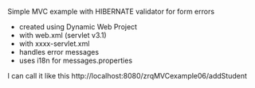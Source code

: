 Simple MVC example with HIBERNATE validator for form errors

- created using Dynamic Web Project
- with web.xml (servlet v3.1)
- with xxxx-servlet.xml
- handles error messages
- uses i18n for messages.properties

I can call it like this
http://localhost:8080/zrqMVCexample06/addStudent